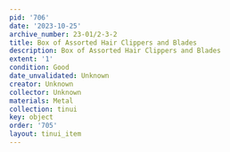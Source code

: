 ```yaml
---
pid: '706'
date: '2023-10-25'
archive_number: 23-01/2-3-2
title: Box of Assorted Hair Clippers and Blades
description: Box of Assorted Hair Clippers and Blades
extent: '1'
condition: Good
date_unvalidated: Unknown
creator: Unknown
collector: Unknown
materials: Metal
collection: tinui
key: object
order: '705'
layout: tinui_item
---
```

